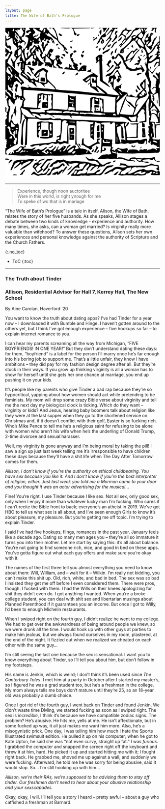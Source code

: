 ```yaml
---
layout: page
title: The Wife of Bath's Prologue
---
```

<p align="center">
  <img src="https://github.com/HCDigitalScholarship/HaverTales/raw/master/new_new_woodside.png" alt="image of Woodside cottage"/>
</p>

---
> Experience, though noon auctoritee<br>
> Were in this world, is right ynough for me<br>
> To speke of wo that is in mariage<br>

“The Wife of Bath’s Prologue” is a tale in itself. Alison, the Wife of Bath, relates the story of her five husbands. As she speaks, Allison stages a debate between two kinds of knowledge - experience and authority. How many times, she asks, can a woman get married? Is virginity really more valuable than wifehood? To answer these questions, Alison sets her own experiences and personal knowledge against the authority of Scripture and the Church Fathers. 

{:.no_toc}

* ToC
{:toc}
---

### The Truth about Tinder
### Allison, Residential Advisor for Hall 7, Kerrey Hall, The New School  

By Aine Carolan, Haverford ‘20

You want to know the truth about dating apps? I’ve had Tinder for a year now – I downloaded it with Bumble and Hinge. I haven’t gotten around to the others yet, but I think I’ve got enough experience – five hookups so far – to explain internet romance to you. 

I can hear my parents screaming all the way from Michigan, “FIVE BOYFRIENDS! IN ONE YEAR!” But they don’t understand dating these days: for them, “boyfriend” is a label for the person I’ll marry once he’s far enough into his boring job to support me. That’s a little unfair, they know I have ambitions – they did pay for my fashion design degree after all. But they’re stuck in their ways. If you grow up thinking virginity is all a woman has to show for herself until she gets her one chance at marriage, you end up pushing it on your kids. 

It’s people like my parents who give Tinder a bad rap because they’re so hypocritical, yapping about how women should act while pretending to be feminists. My mom will drop some crazy Bible verse about virginity and tell me the next day my biological clock is ticking. Which do they want – virginity or kids? And Jesus, hearing baby boomers talk about religion like they were at the last supper when they go to the shortened service on Christmas and, if it doesn’t conflict with their golf, Easter is so fucking rich. Who’s Mike Pence to tell me he’s a religious saint for refusing to be alone with women who aren’t his wife when he’s the underling of Donald Trump, 2-time divorcee and sexual harasser. 

Well, my virginity is gone anyway and I’m being moral by taking the pill! I saw a sign up just last week telling me it’s irresponsible to have children these days because they’ll have a shit life when The Day After Tomorrow comes for them. 

*Allison, I don’t know if you’re the authority on ethical childbearing. You have sex because you like it. And I don’t know if you’re the best interpreter of religion, either. Just last week you told me a Mormon came to your door and you thought it was an actor advertising for the musical…*

Fine! You’re right. I use Tinder because I like sex. Not all sex, only good sex, only when I enjoy it more than whatever lucky man I’m fucking. Who cares if I can’t recite the Bible front to back; everyone’s an atheist in 2019. We’ve got HBO to tell us what sex is all about, and I’ve seen enough Girls to know it’s about pleasure, my pleasure. But you’re getting me off topic. I’m trying to explain Tinder. 

I said I’ve had five hookups, flings, romances in the past year. January feels like a decade ago. Dating so many men ages you – they’re all so immature it turns you into their mother. Let me start by saying this: it’s all about balance. You’re not going to find someone rich, nice, and good in bed on these apps. You’ve gotta figure out what each guy offers and make sure you’re okay with it. 

The names of the first three tell you almost everything you need to know about them: Will, William, and – wait for it – Wilkin. I’m really not kidding, you can’t make this shit up. Old, rich, white, and bad in bed. The sex was so bad I insisted they get me off before I even considered them. There were pros, though. I fucked with them. I had the Wills on their knees apologizing for shit they didn’t even do. I got anything I wanted. When you’re a broke college student, you can deal with shit sex and libertarian musings about Planned Parenthood if it guarantees you an income. But once I got to Willy, I’d been to enough Michelin restaurants.

When I swiped right on the fourth guy, I didn’t realize he went to my college. We had to get over the awkwardness of being around people we knew, so we were drunk all the time. I would hook up with other guys at parties to make him jealous, but we always found ourselves in my room, plastered, at the end of the night. It fizzled out when we realized we cheated on each other with the same guy…

I’m still seeing the last one because the sex is sensational. I want you to know everything about Tinder, so I’ll tell you about him, but don’t follow in my footsteps. 

His name is Jenkin, which is weird; I don’t think it’s been used since *The Canterbury Tales*. I met him at a party in October after I started my master’s, so I figured he was a grad student too, but he’s a freshman in the college. My mom always tells me boys don’t mature until they’re 25, so an 18-year old was probably a dumb choice. 

Once I got rid of the fourth guy, I went back on Tinder and found Jenkin. We didn’t waste time DMing, we started fucking as soon as I swiped right. The sex is *incredible*, I think it’s because we have compatible zodiac signs. The problem? He’s abusive. He hits me, yells at me. He isn’t affectionate, but in some fucked up way, it all just makes me want him more. Also, he’s a misogynistic prick. One day, I was telling him how much I hate the Sports Illustrated swimsuit edition. He pulled it up on his computer; when he got to Kate Upton, he said she was “not even curvy, straight up fat.” I was *furious*. I grabbed the computer and snapped the screen right off the keyboard and threw it at him, hard. He picked it up and started hitting me with it; I fought right back. He grabbed me, shoved me up against a wall, and suddenly we were fucking. Afterward, he told me he was sorry for being abusive, said it would stop. So… I’m still hooking up with him…

*Allison, we’re their RAs, we’re supposed to be advising them to stay off tinder. Our freshmen don’t need to hear about your abusive relationship and your sexscapades.*

Okay, okay, I will. I’ll tell you a story I heard – pretty awful – about a guy who catfished a freshman at Barnard.
